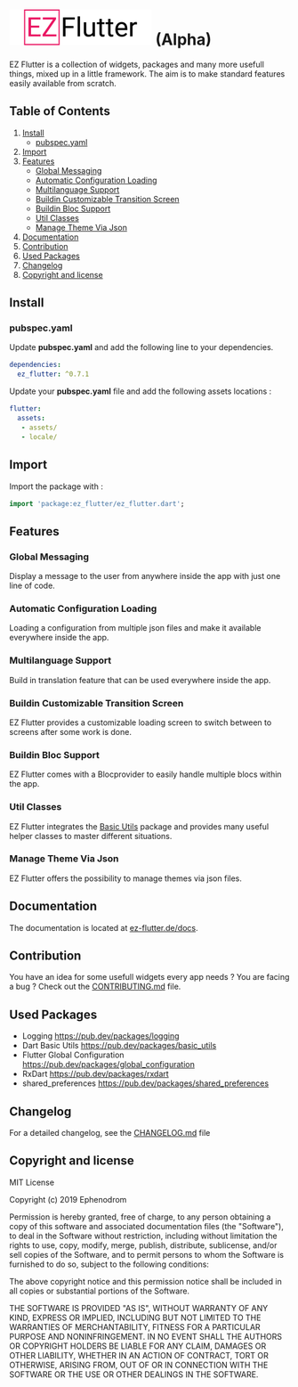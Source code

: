 # ![EZ Flutter](/img/ez_logo_long64.png "EZ Flutter") (Alpha)

EZ Flutter is a collection of widgets, packages and many more usefull things, mixed up in a little framework. The aim is to make standard features easily available from scratch.

## Table of Contents

1. [Install](#install)
   * [pubspec.yaml](#pubspec.yaml)
2. [Import](#import)
3. [Features](#features)
   * [Global Messaging](#global-messaging)
   * [Automatic Configuration Loading](#automatic-configuration-loading)
   * [Multilanguage Support](#multilanguage-support)
   * [Buildin Customizable Transition Screen](#buildin-customizable-transition-screen)
   * [Buildin Bloc Support](#buildin-bloc-support)
   * [Util Classes](#util-classes)
   * [Manage Theme Via Json](#manage-theme-via-json)
4. [Documentation](#documentation)
5. [Contribution](#contribution)
6. [Used Packages](#used-packages)
7. [Changelog](#changelog)
8. [Copyright and license](#copyright-and-license)

## Install

### pubspec.yaml

Update **pubspec.yaml** and add the following line to your dependencies.

```yaml
dependencies:
  ez_flutter: ^0.7.1
```

Update your **pubspec.yaml** file and add the following assets locations :

```yaml
flutter:
  assets:
   - assets/
   - locale/
```

## Import

Import the package with :

```dart
import 'package:ez_flutter/ez_flutter.dart';
```

## Features

### Global Messaging

Display a message to the user from anywhere inside the app with just one line of code.

### Automatic Configuration Loading

Loading a configuration from multiple json files and make it available everywhere inside the app.

### Multilanguage Support

Build in translation feature that can be used everywhere inside the app.

### Buildin Customizable Transition Screen

EZ Flutter provides a customizable loading screen to switch between to screens after some work is done.

### Buildin Bloc Support

EZ Flutter comes with a Blocprovider to easily handle multiple blocs within the app.

### Util Classes

EZ Flutter integrates the [Basic Utils](https://pub.dev/packages/basic_utils) package and provides many useful helper classes to master different situations.

### Manage Theme Via Json

EZ Flutter offers the possibility to manage themes via json files.

## Documentation

The documentation is located at [ez-flutter.de/docs](https://ez-flutter.de/docs).

## Contribution

You have an idea for some usefull widgets every app needs ? You are facing a bug ? Check out the [CONTRIBUTING.md](CONTRIBUTING.md) file.

## Used Packages

* Logging <https://pub.dev/packages/logging>
* Dart Basic Utils <https://pub.dev/packages/basic_utils>
* Flutter Global Configuration <https://pub.dev/packages/global_configuration>
* RxDart <https://pub.dev/packages/rxdart>
* shared_preferences <https://pub.dev/packages/shared_preferences>

## Changelog

For a detailed changelog, see the [CHANGELOG.md](CHANGELOG.md) file

## Copyright and license

MIT License

Copyright (c) 2019 Ephenodrom

Permission is hereby granted, free of charge, to any person obtaining a copy
of this software and associated documentation files (the "Software"), to deal
in the Software without restriction, including without limitation the rights
to use, copy, modify, merge, publish, distribute, sublicense, and/or sell
copies of the Software, and to permit persons to whom the Software is
furnished to do so, subject to the following conditions:

The above copyright notice and this permission notice shall be included in all
copies or substantial portions of the Software.

THE SOFTWARE IS PROVIDED "AS IS", WITHOUT WARRANTY OF ANY KIND, EXPRESS OR
IMPLIED, INCLUDING BUT NOT LIMITED TO THE WARRANTIES OF MERCHANTABILITY,
FITNESS FOR A PARTICULAR PURPOSE AND NONINFRINGEMENT. IN NO EVENT SHALL THE
AUTHORS OR COPYRIGHT HOLDERS BE LIABLE FOR ANY CLAIM, DAMAGES OR OTHER
LIABILITY, WHETHER IN AN ACTION OF CONTRACT, TORT OR OTHERWISE, ARISING FROM,
OUT OF OR IN CONNECTION WITH THE SOFTWARE OR THE USE OR OTHER DEALINGS IN THE
SOFTWARE.
